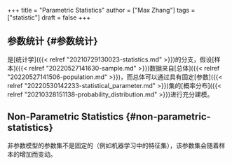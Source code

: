 +++
title = "Parametric Statistics"
author = ["Max Zhang"]
tags = ["statistic"]
draft = false
+++

## 参数统计 {#参数统计}

是[统计学]({{< relref "20210729130023-statistics.md" >}})的分支，假设[样本]({{< relref "20220527141630-sample.md" >}})数据来自[总体]({{< relref "20220527141506-population.md" >}})，而总体可以通过具有固定[参数]({{< relref "20220530142233-statistical_parameter.md" >}})集的[概率分布]({{< relref "20210328151138-probability_distribution.md" >}})进行充分建模。


## Non-Parametric Statistics {#non-parametric-statistics}

非参数模型的参数集不是固定的（例如机器学习中的特征集），该参数集会随着样本的增加而变动。
